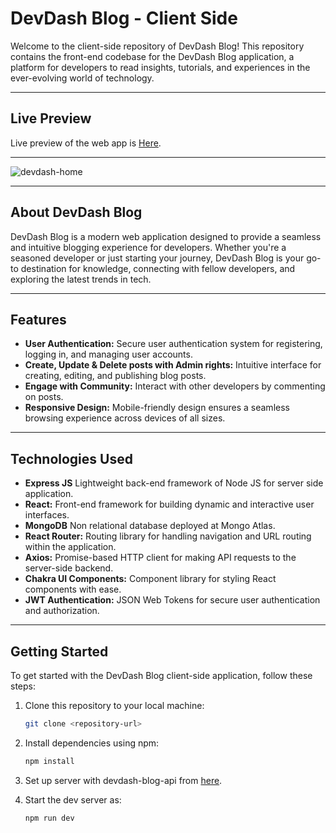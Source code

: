 # DevDash Blog - Client Side

Welcome to the client-side repository of DevDash Blog! This repository contains the front-end codebase for the DevDash Blog application, a platform for developers to read insights, tutorials, and experiences in the ever-evolving world of technology.

---

## Live Preview

Live preview of the web app is [Here](https://devdash-blog.vercel.app/).

---

![devdash-home](https://github.com/basnetrajpradip/readme-images/assets/119044572/828d7cb2-2be9-4fbb-ac02-7cb96c9fb16d)

---

## About DevDash Blog

DevDash Blog is a modern web application designed to provide a seamless and intuitive blogging experience for developers. Whether you're a seasoned developer or just starting your journey, DevDash Blog is your go-to destination for knowledge, connecting with fellow developers, and exploring the latest trends in tech.

---

## Features

- **User Authentication:** Secure user authentication system for registering, logging in, and managing user accounts.
- **Create, Update & Delete posts with Admin rights:** Intuitive interface for creating, editing, and publishing blog posts.
- **Engage with Community:** Interact with other developers by commenting on posts.
- **Responsive Design:** Mobile-friendly design ensures a seamless browsing experience across devices of all sizes.

---

## Technologies Used

- **Express JS** Lightweight back-end framework of Node JS for server side application.
- **React:** Front-end framework for building dynamic and interactive user interfaces.
- **MongoDB** Non relational database deployed at Mongo Atlas.
- **React Router:** Routing library for handling navigation and URL routing within the application.
- **Axios:** Promise-based HTTP client for making API requests to the server-side backend.
- **Chakra UI Components:** Component library for styling React components with ease.
- **JWT Authentication:** JSON Web Tokens for secure user authentication and authorization.

---

## Getting Started

To get started with the DevDash Blog client-side application, follow these steps:

1. Clone this repository to your local machine:

   ```bash
   git clone <repository-url>
   ```

2. Install dependencies using npm:

   ```bash
   npm install
   ```

3. Set up server with devdash-blog-api from [here](https://github.com/basnetrajpradip/devdash-blog-api).

4. Start the dev server as:

   ```bash
   npm run dev
   ```
